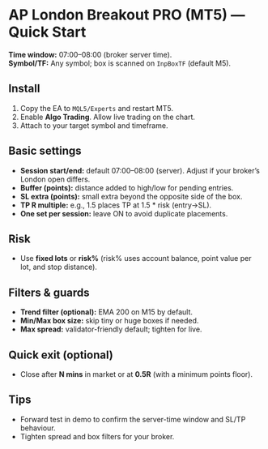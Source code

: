 # AP London Breakout PRO (MT5) — Quick Start

**Time window:** 07:00–08:00 (broker server time).  
**Symbol/TF:** Any symbol; box is scanned on `InpBoxTF` (default M5).

## Install
1. Copy the EA to `MQL5/Experts` and restart MT5.
2. Enable **Algo Trading**. Allow live trading on the chart.
3. Attach to your target symbol and timeframe.

## Basic settings
- **Session start/end:** default 07:00–08:00 (server). Adjust if your broker’s London open differs.
- **Buffer (points):** distance added to high/low for pending entries.
- **SL extra (points):** small extra beyond the opposite side of the box.
- **TP R multiple:** e.g., 1.5 places TP at 1.5 * risk (entry→SL).
- **One set per session:** leave ON to avoid duplicate placements.

## Risk
- Use **fixed lots** or **risk%** (risk% uses account balance, point value per lot, and stop distance).

## Filters & guards
- **Trend filter (optional):** EMA 200 on M15 by default.
- **Min/Max box size:** skip tiny or huge boxes if needed.
- **Max spread:** validator-friendly default; tighten for live.

## Quick exit (optional)
- Close after **N mins** in market or at **0.5R** (with a minimum points floor).

## Tips
- Forward test in demo to confirm the server-time window and SL/TP behaviour.
- Tighten spread and box filters for your broker.
